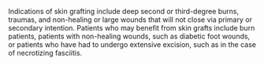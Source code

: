 Indications of skin grafting include deep second or third-degree burns, traumas, and non-healing or large wounds that will not close via primary or secondary intention. Patients who may benefit from skin grafts include burn patients, patients with non-healing wounds, such as diabetic foot wounds, or patients who have had to undergo extensive excision, such as in the case of necrotizing fasciitis.